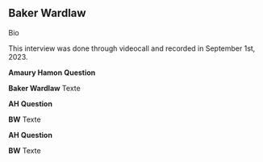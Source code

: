 ## Baker Wardlaw

Bio

This interview was done through videocall and recorded in September 1st, 2023.

**Amaury Hamon** **Question**

**Baker Wardlaw** Texte 

**AH** **Question**

**BW** Texte

**AH** **Question**

**BW** Texte